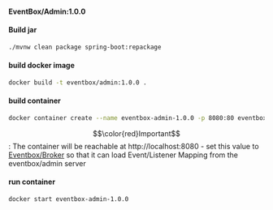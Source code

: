 #### EventBox/Admin:1.0.0

#### Build jar
```bash
./mvnw clean package spring-boot:repackage
```

#### build docker image
```bash
docker build -t eventbox/admin:1.0.0 .
```

#### build container
```bash
docker container create --name eventbox-admin-1.0.0 -p 8080:80 eventbox/admin:1.0.0
```

$$\color{red}Important$$ : The container will be reachable at http://localhost:8080 - set this value to [Eventbox/Broker](https://github.com/cherattk/eventbox-broker) so that it can load Event/Listener Mapping from the eventbox/admin server

#### run container
```bash
docker start eventbox-admin-1.0.0
```